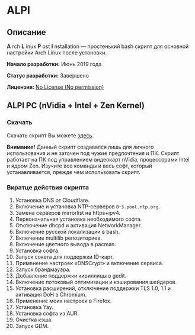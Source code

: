 # ALPI

## Описание

**A** rch **L** inux **P** ost **I** nstallation — простенький bash скрипт для основной настройки Arch Linux после установки.

**Начало разработки:** Июнь 2019 года

**Статус разработки:** Завершено

**Лицензия:** [No License (No permission)](https://choosealicense.com/no-permission/)

## ALPI PC (nVidia + Intel + Zen Kernel)

### Скачать

Скачать скрипт Вы можете [здесь](https://raw.githubusercontent.com/likhner/alpi/master/alpi.sh).

**Внимание!** Данный скрипт создавался лишь для личного использования и не заточен под чужие предпочтения и ПК. Скрипт работает на ПК под управлением видеокарт nVidia, процессорами Intel и ядром Zen. Изучите все команды и весь софт, который устанавливается, прежде чем использовать скрипт.

### Вкратце действия скрипта

1. Установка DNS от Cloudflare.
2. Включение и установка NTP-серверов `0`-`3.pool.ntp.org`.
3. Замена серверов mirrorlist на https+ipv4.
4. Первоначальная установка необходимого софта.
5. Отключение dhcpd и активация NetworkManager.
7. Включение русской локализации в bash.
8. Включение multilib репозиториев.
9. Включение цветного вывода в pacman.
10. Установка софта.
10. Запуск сокета для поддержки ID-карт.
11. Применение настроек «DNSCrypt» и включение сервиса.
12. Запуск брандмауэра.
13. Добавление поддержки кириллицы в gedit.
14. Включение потоковый оптимизации и кэширования шейдеров.
15. Установка расширений, отключение поддержки TLS 1.0, 1.1 и активация DoH в Chromium.
16. Применение моих настроек в Firefox.
17. Установка Yay.
18. Установка софта из AUR.
19. Очистка кэша.
20. Запуск GDM.
